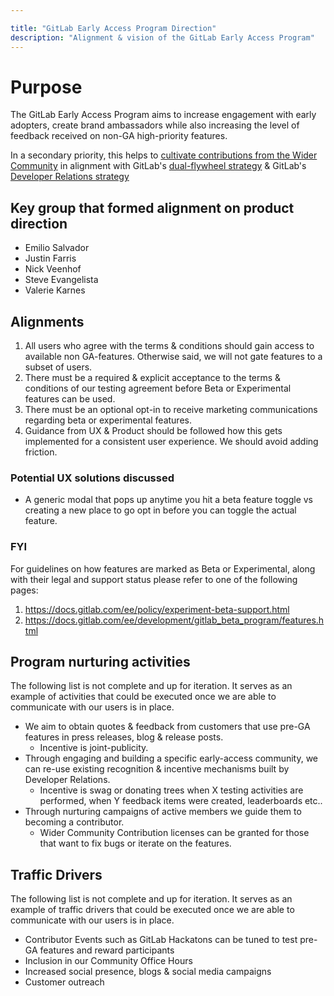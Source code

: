 ```yaml
---

title: "GitLab Early Access Program Direction"
description: "Alignment & vision of the GitLab Early Access Program"
---
```


# Purpose

The GitLab Early Access Program aims to increase engagement with early adopters, create brand ambassadors while also increasing the level of feedback received on non-GA high-priority features. 

In a secondary priority, this helps to [cultivate contributions from the Wider Community](https://handbook.gitlab.com/handbook/engineering/development/dev/create/ide/community-contributions/) in alignment with GitLab's [dual-flywheel strategy](https://handbook.gitlab.com/handbook/company/strategy/#dual-flywheels) & GitLab's [Developer Relations strategy](https://internal.gitlab.com/handbook/marketing/developer-relations-and-community/#accountabilities)

## Key group that formed alignment on product direction

* Emilio Salvador
* Justin Farris
* Nick Veenhof
* Steve Evangelista
* Valerie Karnes

## Alignments

1. All users who agree with the terms & conditions should gain access to available non GA-features. Otherwise said, we will not gate features to a subset of users.
2. There must be a required & explicit acceptance to the terms & conditions of our testing agreement before Beta or Experimental features can be used.
3. There must be an optional opt-in to receive marketing communications regarding beta or experimental features. 
4. Guidance from UX & Product should be followed how this gets implemented for a consistent user experience. We should avoid adding friction.

### Potential UX solutions discussed

* A generic modal that pops up anytime you hit a beta feature toggle vs creating a new place to go opt in before you can toggle the actual feature.

### FYI

For guidelines on how features are marked as Beta or Experimental, along with their legal and support status please refer to one of the following pages:

1. https://docs.gitlab.com/ee/policy/experiment-beta-support.html
2. https://docs.gitlab.com/ee/development/gitlab_beta_program/features.html

## Program nurturing activities

The following list is not complete and up for iteration. It serves as an example of activities that could be executed once we are able to communicate with our users is in place.

* We aim to obtain quotes & feedback from customers that use pre-GA features in press releases, blog & release posts.
  * Incentive is joint-publicity.
* Through engaging and building a specific early-access community, we can re-use existing recognition & incentive mechanisms built by Developer Relations.
  * Incentive is swag or donating trees when X testing activities are performed, when Y feedback items were created, leaderboards etc..
* Through nurturing campaigns of active members we guide them to becoming a contributor. 
  * Wider Community Contribution licenses can be granted for those that want to fix bugs or iterate on the features. 

## Traffic Drivers

The following list is not complete and up for iteration. It serves as an example of traffic drivers that could be executed once we are able to communicate with our users is in place.

* Contributor Events such as GitLab Hackatons can be tuned to test pre-GA features and reward participants
* Inclusion in our Community Office Hours
* Increased social presence, blogs & social media campaigns
* Customer outreach
